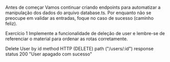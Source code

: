 Antes de começar
Vamos continuar criando endpoints para automatizar a manipulação dos dados do arquivo database.ts. Por enquanto não se preocupe em validar as entradas, foque no caso de sucesso (caminho feliz).

Exercício 1
Implemente a funcionalidade de deleção de user e lembre-se de referenciar o material para ordenar as rotas corretamente.

Delete User by id
method HTTP (DELETE)
path ("/users/:id")
response
status 200
"User apagado com sucesso"